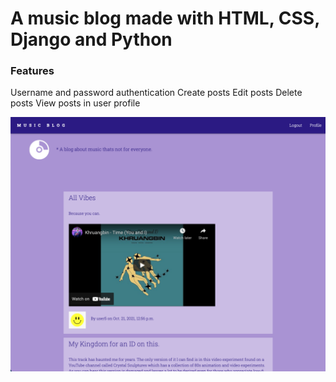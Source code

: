 
# A music blog made with HTML, CSS, Django and Python

### Features  
Username and password authentication
Create posts 
Edit posts 
Delete posts 
View posts in user profile 


![A screenshot of the app](https://github.com/russfraze/russfraze/blob/main/Labs/3%20Django/lab3_blog/Screen%20Shot%202021-12-24%20at%207.53.08%20AM.png)
